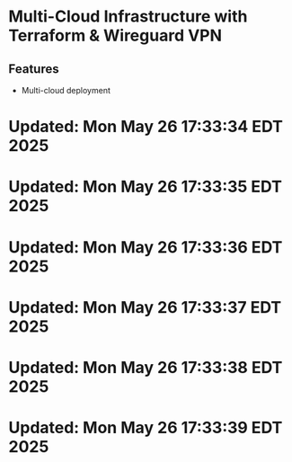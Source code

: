 # Multi-Cloud Infrastructure with Terraform & Wireguard VPN

## Features
- Multi-cloud deployment

# Updated: Mon May 26 17:33:34 EDT 2025

# Updated: Mon May 26 17:33:35 EDT 2025

# Updated: Mon May 26 17:33:36 EDT 2025

# Updated: Mon May 26 17:33:37 EDT 2025

# Updated: Mon May 26 17:33:38 EDT 2025

# Updated: Mon May 26 17:33:39 EDT 2025
